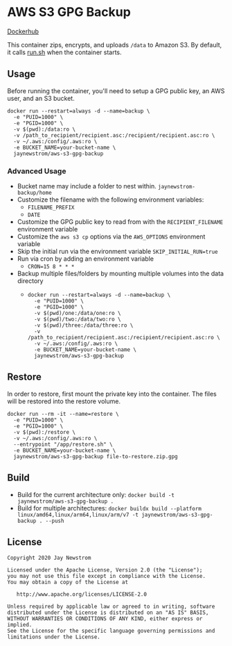 # AWS S3 GPG Backup
[Dockerhub](https://hub.docker.com/r/jaynewstrom/aws-s3-gpg-backup)

This container zips, encrypts, and uploads `/data` to Amazon S3.
By default, it calls [run.sh](root/app/run.sh) when the container starts. 

## Usage
Before running the container, you'll need to setup a GPG public key, an AWS user, and an S3 bucket.

```shell script
docker run --restart=always -d --name=backup \
  -e "PUID=1000" \
  -e "PGID=1000" \
  -v $(pwd):/data:ro \
  -v /path_to_recipient/recipient.asc:/recipient/recipient.asc:ro \
  -v ~/.aws:/config/.aws:ro \
  -e BUCKET_NAME=your-bucket-name \
  jaynewstrom/aws-s3-gpg-backup
```

### Advanced Usage
- Bucket name may include a folder to nest within. `jaynewstrom-backup/home`
- Customize the filename with the following environment variables:
  - `FILENAME_PREFIX`
  - `DATE`
- Customize the GPG public key to read from with the `RECIPIENT_FILENAME` environment variable
- Customize the `aws s3 cp` options via the `AWS_OPTIONS` environment variable
- Skip the initial run via the environment variable `SKIP_INITIAL_RUN=true`
- Run via cron by adding an environment variable
  - `CRON=15 8 * * *`
- Backup multiple files/folders by mounting multiple volumes into the data directory
  - ```shell script
    docker run --restart=always -d --name=backup \
      -e "PUID=1000" \
      -e "PGID=1000" \
      -v $(pwd)/one:/data/one:ro \
      -v $(pwd)/two:/data/two:ro \
      -v $(pwd)/three:/data/three:ro \
      -v /path_to_recipient/recipient.asc:/recipient/recipient.asc:ro \
      -v ~/.aws:/config/.aws:ro \
      -e BUCKET_NAME=your-bucket-name \
      jaynewstrom/aws-s3-gpg-backup
    ```

## Restore
In order to restore, first mount the private key into the container. The files will be restored into the restore volume.

```shell script
docker run --rm -it --name=restore \
  -e "PUID=1000" \
  -e "PGID=1000" \
  -v $(pwd):/restore \
  -v ~/.aws:/config/.aws:ro \
  --entrypoint "/app/restore.sh" \
  -e BUCKET_NAME=your-bucket-name \
  jaynewstrom/aws-s3-gpg-backup file-to-restore.zip.gpg
```

## Build
 - Build for the current architecture only: `docker build -t jaynewstrom/aws-s3-gpg-backup .`
 - Build for multiple architectures: `docker buildx build --platform linux/amd64,linux/arm64,linux/arm/v7 -t jaynewstrom/aws-s3-gpg-backup . --push`

## License

    Copyright 2020 Jay Newstrom

    Licensed under the Apache License, Version 2.0 (the "License");
    you may not use this file except in compliance with the License.
    You may obtain a copy of the License at

       http://www.apache.org/licenses/LICENSE-2.0

    Unless required by applicable law or agreed to in writing, software
    distributed under the License is distributed on an "AS IS" BASIS,
    WITHOUT WARRANTIES OR CONDITIONS OF ANY KIND, either express or implied.
    See the License for the specific language governing permissions and
    limitations under the License.
